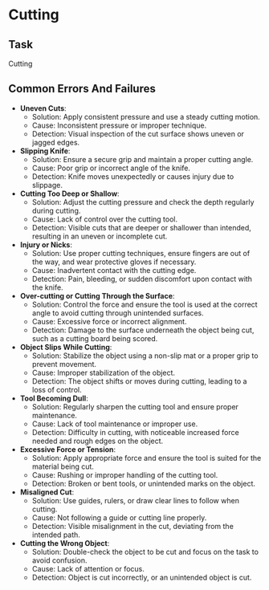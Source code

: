 # Cutting

## Task
Cutting
## Common Errors And Failures
- **Uneven Cuts**: 
  - Solution: Apply consistent pressure and use a steady cutting motion.
  - Cause: Inconsistent pressure or improper technique.
  - Detection: Visual inspection of the cut surface shows uneven or jagged edges.
- **Slipping Knife**: 
  - Solution: Ensure a secure grip and maintain a proper cutting angle.
  - Cause: Poor grip or incorrect angle of the knife.
  - Detection: Knife moves unexpectedly or causes injury due to slippage.
- **Cutting Too Deep or Shallow**: 
  - Solution: Adjust the cutting pressure and check the depth regularly during cutting.
  - Cause: Lack of control over the cutting tool.
  - Detection: Visible cuts that are deeper or shallower than intended, resulting in an uneven or incomplete cut.
- **Injury or Nicks**: 
  - Solution: Use proper cutting techniques, ensure fingers are out of the way, and wear protective gloves if necessary.
  - Cause: Inadvertent contact with the cutting edge.
  - Detection: Pain, bleeding, or sudden discomfort upon contact with the knife.
- **Over-cutting or Cutting Through the Surface**: 
  - Solution: Control the force and ensure the tool is used at the correct angle to avoid cutting through unintended surfaces.
  - Cause: Excessive force or incorrect alignment.
  - Detection: Damage to the surface underneath the object being cut, such as a cutting board being scored.
- **Object Slips While Cutting**: 
  - Solution: Stabilize the object using a non-slip mat or a proper grip to prevent movement.
  - Cause: Improper stabilization of the object.
  - Detection: The object shifts or moves during cutting, leading to a loss of control.
- **Tool Becoming Dull**: 
  - Solution: Regularly sharpen the cutting tool and ensure proper maintenance.
  - Cause: Lack of tool maintenance or improper use.
  - Detection: Difficulty in cutting, with noticeable increased force needed and rough edges on the object.
- **Excessive Force or Tension**: 
  - Solution: Apply appropriate force and ensure the tool is suited for the material being cut.
  - Cause: Rushing or improper handling of the cutting tool.
  - Detection: Broken or bent tools, or unintended marks on the object.
- **Misaligned Cut**: 
  - Solution: Use guides, rulers, or draw clear lines to follow when cutting.
  - Cause: Not following a guide or cutting line properly.
  - Detection: Visible misalignment in the cut, deviating from the intended path.
- **Cutting the Wrong Object**: 
  - Solution: Double-check the object to be cut and focus on the task to avoid confusion.
  - Cause: Lack of attention or focus.
  - Detection: Object is cut incorrectly, or an unintended object is cut.

